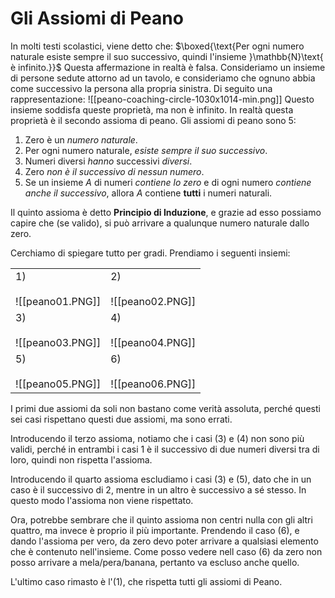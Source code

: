 # Gli Assiomi di Peano

In molti testi scolastici, viene detto che:
$\boxed{\text{Per ogni numero naturale esiste sempre il suo successivo, quindi l'insieme }\mathbb{N}\text{ è infinito.}}$
Questa affermazione in realtà è falsa. Consideriamo un insieme di persone sedute attorno ad un tavolo, e consideriamo che ognuno abbia come successivo la persona alla propria sinistra. Di seguito una rappresentazione:
![[peano-coaching-circle-1030x1014-min.png]]
Questo insieme soddisfa queste proprietà, ma non è infinito. In realtà questa proprietà è il secondo assioma di peano. Gli assiomi di peano sono 5:

1) Zero è un *numero naturale*.
2) Per ogni numero naturale, *esiste sempre il suo successivo*.
3) Numeri diversi *hanno* successivi *diversi*.
4) Zero *non è il successivo di nessun numero*.
5) Se un insieme $A$ di numeri *contiene lo zero* e di ogni numero *contiene anche il successivo*, allora $A$ contiene **tutti** i numeri naturali.

Il quinto assioma è detto **Principio di Induzione**, e grazie ad esso possiamo capire che (se valido), si può arrivare a qualunque numero naturale dallo zero.

Cerchiamo di spiegare tutto per gradi. Prendiamo i seguenti insiemi:

|                         |                        |
| ----------------------- | ---------------------- |
| 1)<br><br> ![[peano01.PNG]] | 2)<br><br>![[peano02.PNG]] |
| 3)<br><br>![[peano03.PNG]]  | 4)<br><br> ![[peano04.PNG]]    |
| 5)<br><br> ![[peano05.PNG]]     |6)<br><br> ![[peano06.PNG]]                       |

I primi due assiomi da soli non bastano come verità assoluta, perché questi sei casi rispettano questi due assiomi, ma sono errati. 

Introducendo il terzo assioma, notiamo che i casi $(3)$ e $(4)$ non sono più validi, perché in entrambi i casi 1 è il successivo di due numeri diversi tra di loro, quindi non rispetta l'assioma.

Introducendo il quarto assioma escludiamo i casi $(3)$ e $(5)$, dato che in un caso è il successivo di 2, mentre in un altro è successivo a sé stesso. In questo modo l'assioma non viene rispettato.

Ora, potrebbe sembrare che il quinto assioma non centri nulla con gli altri quattro, ma invece è proprio il più importante. Prendendo il caso $(6)$, e dando l'assioma per vero, da zero devo poter arrivare a qualsiasi elemento che è contenuto nell'insieme. Come posso vedere nell caso $(6)$ da zero non posso arrivare a mela/pera/banana, pertanto va escluso anche quello.

L'ultimo caso rimasto è l'$(1)$, che rispetta tutti gli assiomi di Peano.